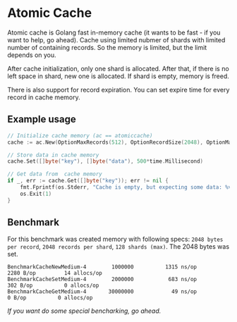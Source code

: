 # Atomic Cache

Atomic cache is Golang fast in-memory cache (it wants to be fast - if you want to help, go ahead). Cache using limited nubmer of shards with limited number of containing records. So the memory is limited, but the limit depends on you.

After cache initialization, only one shard is allocated. After that, if there is no left space in shard, new one is allocated. If shard is empty, memory is freed.

There is also support for record expiration. You can set expire time for every record in cache memory.

## Example usage

```go
// Initialize cache memory (ac == atomiccache)
cache := ac.New(OptionMaxRecords(512), OptionRecordSize(2048), OptionMaxShards(48))

// Store data in cache memory
cache.Set([]byte("key"), []byte("data"), 500*time.Millisecond)

// Get data from  cache memory
if _, err := cache.Get([]byte("key")); err != nil {
    fmt.Fprintf(os.Stderr, "Cache is empty, but expecting some data: %v", err)
    os.Exit(1)
}
```

## Benchmark

For this benchmark was created memory with following specs: `2048 bytes per record`, `2048 records per shard`, `128 shards (max)`. The 2048 bytes was set.

```
BenchmarkCacheNewMedium-4    	 1000000	      1315 ns/op	    2280 B/op	      14 allocs/op
BenchmarkCacheSetMedium-4    	 2000000	       683 ns/op	     302 B/op	       0 allocs/op
BenchmarkCacheGetMedium-4    	30000000	        49 ns/op	       0 B/op	       0 allocs/op
```

*If you want do some special bencharking, go ahead.*
